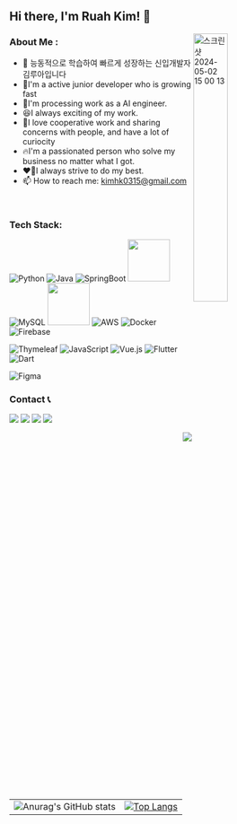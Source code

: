 ## Hi there, I'm Ruah Kim! 👋

<img width="326" alt="스크린샷 2024-05-02 15 00 13" src="https://github.com/user-attachments/assets/fb0130e0-c63c-4c6c-b92f-041518d36ccb" style="width: 35%; max-width: 300px; min-width:150px" align="right">

### About Me :
- 🙂 능동적으로 학습하여 빠르게 성장하는 신입개발자 김루아입니다
- 📖I'm a active junior developer who is growing fast
- 🤖I'm processing work as a AI engineer.
- 😆I always exciting of my work.
- 👬I love cooperative work and sharing concerns with people, and have a lot of curiocity
- 🔥I'm a passionated person who solve my business no matter what I got. 
- ❤️‍🔥I always strive to do my best.
- 📫 How to reach me: kimhk0315@gmail.com

<br/>

### Tech Stack:
<p align="left">
<img src="https://img.shields.io/badge/Python-3776AB?style=flat-square&logo=Python&logoColor=white" alt="Python"/>
<img src="https://img.shields.io/badge/Java-007396?style=flat-square&logo=Java&logoColor=white" alt="Java"/> 
<img src="https://img.shields.io/badge/SpringBoot-6DB33F?style=flat-square&logo=SpringBoot&logoColor=white" alt="SpringBoot"/> 
<img src="https://img.shields.io/badge/FastAPI-005571?style=for-the-badge&logo=fastapi" width="75px"/>
<img src="https://img.shields.io/badge/Mysql-E6B91E?style=flat-square&logo=MySql&logoColor=white" alt="MySQL"/> 
<img src="https://img.shields.io/badge/MongoDB-%234ea94b.svg?style=for-the-badge&logo=mongodb&logoColor=white" width="75px"/>
<img src="https://img.shields.io/badge/AWS-232F3E?style=flat-square&logo=AmazonAWS&logoColor=white" alt="AWS"/> 
<img src="https://img.shields.io/badge/Docker-2496ED?style=flat-square&logo=Docker&logoColor=white" alt="Docker"/> 
<img src="https://img.shields.io/badge/Firebase-FFCA28?style=flat-square&logo=Firebase&logoColor=white" alt="Firebase"/>
</p>
<p align="left">
<img src="https://img.shields.io/badge/Thymeleaf-005F0F?style=flat-square&logo=Thymeleaf&logoColor=white" alt="Thymeleaf"/> 
<img src="https://img.shields.io/badge/JavaScript-F7DF1E?style=flat-square&logo=JavaScript&logoColor=black" alt="JavaScript"/> 
<img src="https://img.shields.io/badge/Vue.js-4FC08D?style=flat-square&logo=Vue.js&logoColor=white" alt="Vue.js"/> 
<img src="https://img.shields.io/badge/Flutter-02569B?style=flat-square&logo=Flutter&logoColor=white" alt="Flutter"/> 
<img src="https://img.shields.io/badge/Dart-0175C2?style=flat-square&logo=Dart&logoColor=white" alt="Dart"/> 
</p>  
<p align=left>
<img src="https://img.shields.io/badge/Figma-F24E1E?style=flat-square&logo=Figma&logoColor=white" alt="Figma"/> 
</p>
  

### Contact 📞
<p align=left>
<a href="#"><img src="https://img.shields.io/badge/Tech%20Blog-11B48A?style=flat-square&logo=Vimeo&logoColor=white"/></a>
<a href="https://www.instagram.com/ruah0807/"><img src="https://img.shields.io/badge/Instagram-E4405F?style=flat-square&logo=Instagram&logoColor=white"/></a>
<a href="mailto:kimhk0315@gmail.com"><img src="https://img.shields.io/badge/Gmail-d14836?style=flat-square&logo=Gmail&logoColor=white"/></a>
<a href="https://open.kakao.com/o/Rua.na"><img src="https://img.shields.io/badge/KakaoTalk-FFCD00?style=for-the-badge&logoColor=black&logo=KakaoTalk"/><?
</p>

<p align=right>
<a href="https://hits.seeyoufarm.com"><img src="https://hits.seeyoufarm.com/api/count/incr/badge.svg?url=https%3A%2F%2Fgithub.com%2Fruah0807&count_bg=%2376318E&title_bg=%23D5A5A5&icon=quarkus.svg&icon_color=%23E5E4E4&title=hits&edge_flat=false"/></a>
</p>

<table align="center">
  <tr>
    <td>
       <img src="https://github-readme-stats.vercel.app/api?username=ruah0807&show_icons=true&theme=synthwave" alt="Anurag's GitHub stats">
    </td>
    <td>
      <a href="https://github.com/ruah0807">
        <img src="https://github-readme-stats.vercel.app/api/top-langs/?username=ruah0807&layout=compact&theme=dark" alt="Top Langs">
      </a>
    </td>
  </tr>
</table>






